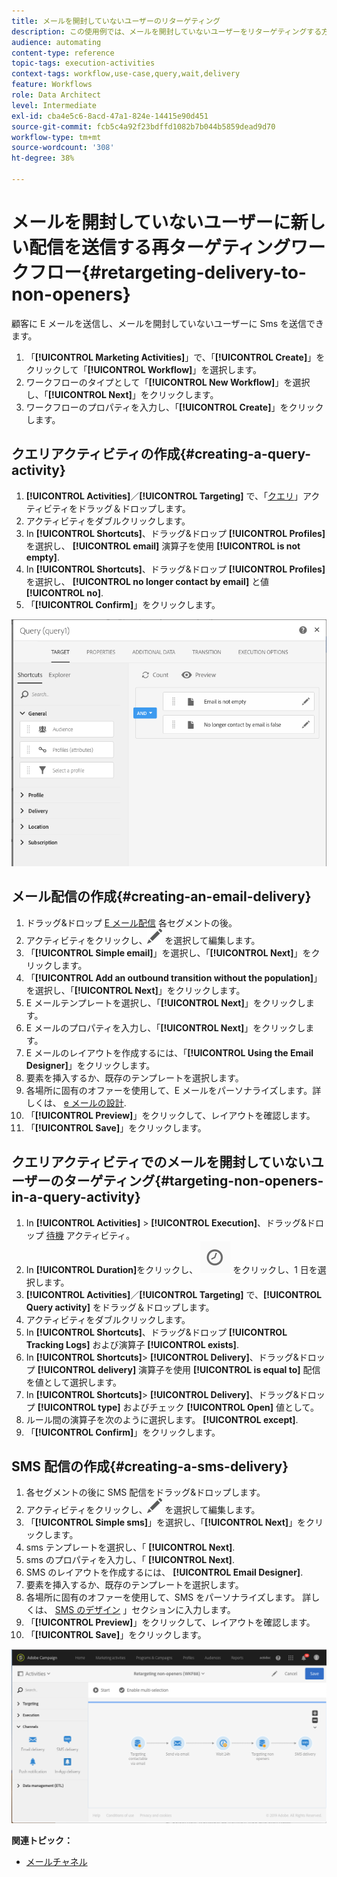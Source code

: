 ```yaml
---
title: メールを開封していないユーザーのリターゲティング
description: この使用例では、メールを開封していないユーザーをリターゲティングする方法を示します。
audience: automating
content-type: reference
topic-tags: execution-activities
context-tags: workflow,use-case,query,wait,delivery
feature: Workflows
role: Data Architect
level: Intermediate
exl-id: cba4e5c6-8acd-47a1-824e-14415e90d451
source-git-commit: fcb5c4a92f23bdffd1082b7b044b5859dead9d70
workflow-type: tm+mt
source-wordcount: '308'
ht-degree: 38%

---
```


# メールを開封していないユーザーに新しい配信を送信する再ターゲティングワークフロー{#retargeting-delivery-to-non-openers}

顧客に E メールを送信し、メールを開封していないユーザーに Sms を送信できます。

1. 「**[!UICONTROL Marketing Activities]**」で、「**[!UICONTROL Create]**」をクリックして「**[!UICONTROL Workflow]**」を選択します。
1. ワークフローのタイプとして「**[!UICONTROL New Workflow]**」を選択し、「**[!UICONTROL Next]**」をクリックします。
1. ワークフローのプロパティを入力し、「**[!UICONTROL Create]**」をクリックします。

## クエリアクティビティの作成{#creating-a-query-activity}

1. **[!UICONTROL Activities]**／**[!UICONTROL Targeting]** で、「[クエリ](../../automating/using/query.md)」アクティビティをドラッグ＆ドロップします。
1. アクティビティをダブルクリックします。
1. In **[!UICONTROL Shortcuts]**、ドラッグ&amp;ドロップ **[!UICONTROL Profiles]** を選択し、 **[!UICONTROL email]** 演算子を使用 **[!UICONTROL is not empty]**.
1. In **[!UICONTROL Shortcuts]**、ドラッグ&amp;ドロップ **[!UICONTROL Profiles]** を選択し、 **[!UICONTROL no longer contact by email]** と値 **[!UICONTROL no]**.
1. 「**[!UICONTROL Confirm]**」をクリックします。

![](assets/wf-complement-query.png)

## メール配信の作成{#creating-an-email-delivery}

1. ドラッグ&amp;ドロップ [E メール配信](../../automating/using/email-delivery.md) 各セグメントの後。
1. アクティビティをクリックし、![](assets/edit_darkgrey-24px.png) を選択して編集します。
1. 「**[!UICONTROL Simple email]**」を選択し、「**[!UICONTROL Next]**」をクリックします。
1. 「**[!UICONTROL Add an outbound transition without the population]**」を選択し、「**[!UICONTROL Next]**」をクリックします。
1. E メールテンプレートを選択し、「**[!UICONTROL Next]**」をクリックします。
1. E メールのプロパティを入力し、「**[!UICONTROL Next]**」をクリックします。
1. E メールのレイアウトを作成するには、「**[!UICONTROL Using the Email Designer]**」をクリックします。
1. 要素を挿入するか、既存のテンプレートを選択します。
1. 各場所に固有のオファーを使用して、E メールをパーソナライズします。詳しくは、 [e メールの設計](../../designing/using/designing-from-scratch.md#designing-an-email-content-from-scratch).
1. 「**[!UICONTROL Preview]**」をクリックして、レイアウトを確認します。
1. 「**[!UICONTROL Save]**」をクリックします。

## クエリアクティビティでのメールを開封していないユーザーのターゲティング{#targeting-non-openers-in-a-query-activity}

1. In **[!UICONTROL Activities]** > **[!UICONTROL Execution]**、ドラッグ&amp;ドロップ [待機](../../automating/using/wait.md) アクティビティ。
1. In **[!UICONTROL Duration]**&#x200B;をクリックし、 ![](assets/duration-icon.png) をクリックし、1 日を選択します。
1. **[!UICONTROL Activities]**／**[!UICONTROL Targeting]** で、**[!UICONTROL Query activity]** をドラッグ＆ドロップします。
1. アクティビティをダブルクリックします。
1. In **[!UICONTROL Shortcuts]**、ドラッグ&amp;ドロップ **[!UICONTROL Tracking Logs]** および演算子 **[!UICONTROL exists]**.
1. In **[!UICONTROL Shortcuts]**> **[!UICONTROL Delivery]**、ドラッグ&amp;ドロップ **[!UICONTROL delivery]** 演算子を使用 **[!UICONTROL is equal to]** 配信を値として選択します。
1. In **[!UICONTROL Shortcuts]**> **[!UICONTROL Delivery]**、ドラッグ&amp;ドロップ **[!UICONTROL type]** およびチェック **[!UICONTROL Open]** 値として。
1. ルール間の演算子を次のように選択します。 **[!UICONTROL except]**.
1. 「**[!UICONTROL Confirm]**」をクリックします。

## SMS 配信の作成{#creating-a-sms-delivery}

1. 各セグメントの後に SMS 配信をドラッグ&amp;ドロップします。
1. アクティビティをクリックし、![](assets/edit_darkgrey-24px.png) を選択して編集します。
1. 「**[!UICONTROL Simple sms]**」を選択し、「**[!UICONTROL Next]**」をクリックします。
1. sms テンプレートを選択し、「 **[!UICONTROL Next]**.
1. sms のプロパティを入力し、「 **[!UICONTROL Next]**.
1. SMS のレイアウトを作成するには、 **[!UICONTROL Email Designer]**.
1. 要素を挿入するか、既存のテンプレートを選択します。
1. 各場所に固有のオファーを使用して、SMS をパーソナライズします。
詳しくは、 [SMS のデザイン](../../channels/using/creating-an-sms-message.md) 」セクションに入力します。
1. 「**[!UICONTROL Preview]**」をクリックして、レイアウトを確認します。
1. 「**[!UICONTROL Save]**」をクリックします。

![](assets/wf-retargeting-non-openers.png)

**関連トピック：**

* [メールチャネル](../../channels/using/creating-an-email.md)
